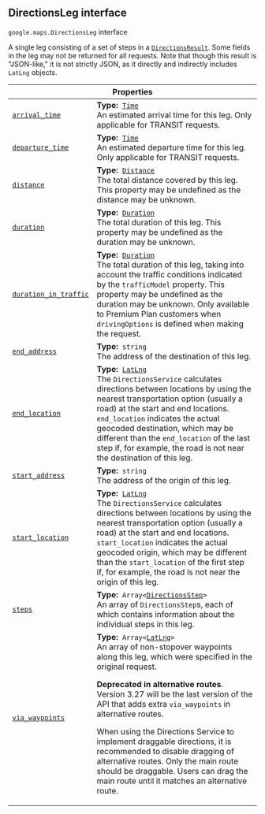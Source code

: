 
<h2 id="DirectionsLeg">DirectionsLeg interface</h2>
<p>
<code><span itemprop="path">google.maps</span>.<span itemprop="name">DirectionsLeg</span></code>
interface
</p>
<p>A single leg consisting of a set of steps in a <code><a href="DirectionsResult.md">DirectionsResult</a></code>. Some fields in the leg may not be returned for all requests. Note that though this result is "JSON-like," it is not strictly JSON, as it directly and indirectly includes <code>LatLng</code> objects.</p>
<div class="devsite-table-wrapper"><table class="properties responsive" summary="interface DirectionsLeg - Properties">
<thead>
<tr><th colspan="2">Properties</th>
</tr></thead>
<tbody>
<tr id="DirectionsLeg.arrival_time">
<td itemprop="property"><code><a class="secret-link" href="#DirectionsLeg.arrival_time"><span>arrival_time</span></a></code></td>
<td><div><strong>Type:</strong>&nbsp; <code><a href="Time.md">Time</a></code></div>
<div class="desc">An estimated arrival time for this leg. Only applicable for TRANSIT requests.</div></td>
</tr>
<tr id="DirectionsLeg.departure_time">
<td itemprop="property"><code><a class="secret-link" href="#DirectionsLeg.departure_time"><span>departure_time</span></a></code></td>
<td><div><strong>Type:</strong>&nbsp; <code><a href="Time.md">Time</a></code></div>
<div class="desc">An estimated departure time for this leg. Only applicable for TRANSIT requests.</div></td>
</tr>
<tr id="DirectionsLeg.distance">
<td itemprop="property"><code><a class="secret-link" href="#DirectionsLeg.distance"><span>distance</span></a></code></td>
<td><div><strong>Type:</strong>&nbsp; <code><a href="Distance.md">Distance</a></code></div>
<div class="desc">The total distance covered by this leg. This property may be undefined as the distance may be unknown.</div></td>
</tr>
<tr id="DirectionsLeg.duration">
<td itemprop="property"><code><a class="secret-link" href="#DirectionsLeg.duration"><span>duration</span></a></code></td>
<td><div><strong>Type:</strong>&nbsp; <code><a href="Duration.md">Duration</a></code></div>
<div class="desc">The total duration of this leg. This property may be undefined as the duration may be unknown.</div></td>
</tr>
<tr id="DirectionsLeg.duration_in_traffic">
<td itemprop="property"><code><a class="secret-link" href="#DirectionsLeg.duration_in_traffic"><span>duration_in_traffic</span></a></code></td>
<td><div><strong>Type:</strong>&nbsp; <code><a href="Duration.md">Duration</a></code></div>
<div class="desc">The total duration of this leg, taking into account the traffic conditions indicated by the <code>trafficModel</code> property. This property may be undefined as the duration may be unknown. Only available to Premium Plan customers when <code>drivingOptions</code> is defined when making the request.</div></td>
</tr>
<tr id="DirectionsLeg.end_address">
<td itemprop="property"><code><a class="secret-link" href="#DirectionsLeg.end_address"><span>end_address</span></a></code></td>
<td><div><strong>Type:</strong>&nbsp; <code>string</code></div>
<div class="desc">The address of the destination of this leg.</div></td>
</tr>
<tr id="DirectionsLeg.end_location">
<td itemprop="property"><code><a class="secret-link" href="#DirectionsLeg.end_location"><span>end_location</span></a></code></td>
<td><div><strong>Type:</strong>&nbsp; <code><a href="LatLng.md">LatLng</a></code></div>
<div class="desc">The <code>DirectionsService</code> calculates directions between locations by using the nearest transportation option (usually a road) at the start and end locations. <code>end_location</code> indicates the actual geocoded destination, which may be different than the <code>end_location</code> of the last step if, for example, the road is not near the destination of this leg.</div></td>
</tr>
<tr id="DirectionsLeg.start_address">
<td itemprop="property"><code><a class="secret-link" href="#DirectionsLeg.start_address"><span>start_address</span></a></code></td>
<td><div><strong>Type:</strong>&nbsp; <code>string</code></div>
<div class="desc">The address of the origin of this leg.</div></td>
</tr>
<tr id="DirectionsLeg.start_location">
<td itemprop="property"><code><a class="secret-link" href="#DirectionsLeg.start_location"><span>start_location</span></a></code></td>
<td><div><strong>Type:</strong>&nbsp; <code><a href="LatLng.md">LatLng</a></code></div>
<div class="desc">The <code>DirectionsService</code> calculates directions between locations by using the nearest transportation option (usually a road) at the start and end locations. <code>start_location</code> indicates the actual geocoded origin, which may be different than the <code>start_location</code> of the first step if, for example, the road is not near the origin of this leg.</div></td>
</tr>
<tr id="DirectionsLeg.steps">
<td itemprop="property"><code><a class="secret-link" href="#DirectionsLeg.steps"><span>steps</span></a></code></td>
<td><div><strong>Type:</strong>&nbsp; <code>Array&lt;<a href="DirectionsStep.md">DirectionsStep</a>&gt;</code></div>
<div class="desc">An array of <code>DirectionsStep</code>s, each of which contains information about the individual steps in this leg.</div></td>
</tr>
<tr id="DirectionsLeg.via_waypoints">
<td itemprop="property"><code><a class="secret-link" href="#DirectionsLeg.via_waypoints"><span>via_waypoints</span></a></code></td>
<td><div><strong>Type:</strong>&nbsp; <code>Array&lt;<a href="LatLng.md">LatLng</a>&gt;</code></div>
<div class="desc">An array of non-stopover waypoints along this leg, which were specified in the original request. <p> <strong>Deprecated in alternative routes</strong>. Version 3.27 will be the last version of the API that adds extra <code>via_waypoints</code> in alternative routes. </p><p> When using the Directions Service to implement draggable directions, it is recommended to disable dragging of alternative routes. Only the main route should be draggable. Users can drag the main route until it matches an alternative route.</p></div></td>
</tr>
</tbody>
</table></div>
<script src="replace_links.js"></script>

